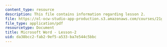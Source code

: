 ```yaml
---
content_type: resource
description: This file contains information regarding lesson 2.
file: https://ol-ocw-studio-app-production.s3.amazonaws.com/courses/21g-110-chinese-iv-streamlined-spring-2004/da38bcc2fab29ef5a533ba7e544c5bbc_MIT21G_110S04_Lesson_2.pdf
file_type: application/pdf
resourcetype: Document
title: Microsoft Word - Lesson-2
uid: da38bcc2-fab2-9ef5-a533-ba7e544c5bbc
---
```

